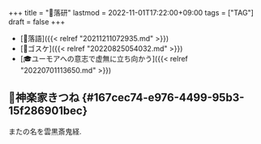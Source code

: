 +++
title = "🔖落研"
lastmod = 2022-11-01T17:22:00+09:00
tags = ["TAG"]
draft = false
+++

-   [📁落語]({{< relref "20211211072935.md" >}})
-   [👨ゴスケ]({{< relref "20220825054032.md" >}})
-   [🎓ユーモアへの意志で虚無に立ち向かう]({{< relref "20220701113650.md" >}})


## 🦊神楽家きつね {#167cec74-e976-4499-95b3-15f286901bec}

またの名を雲黒斎鬼経.
